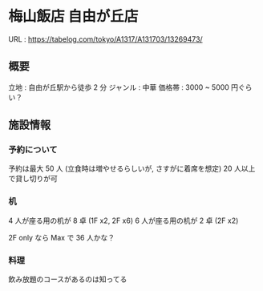 # 梅山飯店 自由が丘店

URL : https://tabelog.com/tokyo/A1317/A131703/13269473/

## 概要
立地 : 自由が丘駅から徒歩 2 分
ジャンル : 中華
価格帯 : 3000 ~ 5000 円ぐらい？

## 施設情報

### 予約について
予約は最大 50 人 (立食時は増やせるらしいが, さすがに着席を想定)
20 人以上で貸し切りが可

### 机
4 人が座る用の机が 8 卓 (1F x2, 2F x6)
6 人が座る用の机が 2 卓 (2F x2)

2F only なら Max で 36 人かな？

### 料理
飲み放題のコースがあるのは知ってる